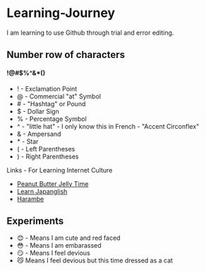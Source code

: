 # Learning-Journey

I am learning to use Github through trial and error editing.

## Number row of characters
#### !@#$%^&*()
* ! - Exclamation Point
* @ - Commercial "at" Symbol
* \# - "Hashtag" or Pound
* $ - Dollar Sign
* % - Percentage Symbol
* ^ - "little hat" - I only know this in French - "Accent Circonflex"
* & - Ampersand
* \* - Star
* ( - Left Parentheses
* ) - Right Parentheses

Links - For Learning Internet Culture
  - [Peanut Butter Jelly Time](https://peanutbutterjellytime.net/)
  - [Learn Japanglish](https://www.youtube.com/watch?v=SSe5M3IAaHQ)
  - [Harambe](https://www.youtube.com/watch?v=0vrlZ86A1sE)

## Experiments
* :blush: - Means I am cute and red faced
* :flushed: - Means I am embarassed
* :smirk: - Means I feel devious
* :smirk_cat: Means I feel devious but this time dressed as a cat
